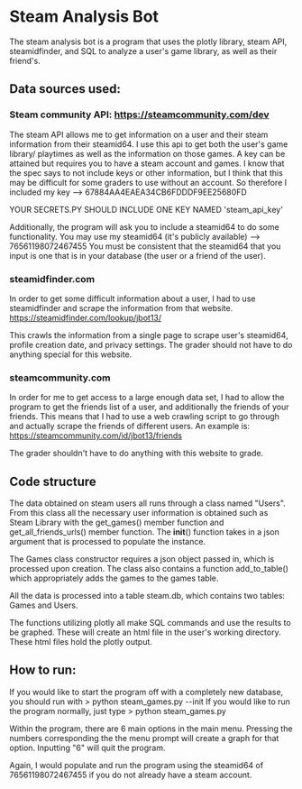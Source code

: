# Steam Analysis Bot
The steam analysis bot is a program that uses the plotly library, steam API, steamidfinder, and SQL to analyze a user's game library, 
as well as their friend's. 

## Data sources used:
### Steam community API: https://steamcommunity.com/dev
The steam API allows me to get information on a user and their steam information from their steamid64. I use this api to get both the user's
game library/ playtimes as well as the information on those games.
A key can be attained but requires you to have a steam account and games. I know that the spec says to not include keys or other information, 
but I think that this may be difficult for some graders to use without an account. So therefore I included my key --> 67884AA4EAEA34CB6FDDDF9EE25680FD

YOUR SECRETS.PY SHOULD INCLUDE ONE KEY NAMED 'steam_api_key' 

Additionally, the program will ask you to include a steamid64 to do some functionality. You may use my steamid64 (it's publicly available) --> 76561198072467455
You must be consistent that the steamid64 that you input is one that is in your database (the user or a friend of the user).

### steamidfinder.com
In order to get some difficult information about a user, I had to use steamidfinder and scrape the information from that website. 
https://steamidfinder.com/lookup/jbot13/

This crawls the information from a single page to scrape user's steamid64, profile creation date, and privacy settings. The grader should not have to do anything special for this website. 

### steamcommunity.com
In order for me to get access to a large enough data set, I had to allow the program to get the friends list of a user, and additionally
the friends of your friends. This means that I had to use a web crawling script to go through and actually scrape the friends of different
users.
An example is: https://steamcommunity.com/id/jbot13/friends

The grader shouldn't have to do anything with this website to grade. 

## Code structure
The data obtained on steam users all runs through a class named "Users". From this class all the necessary user information is obtained
such as Steam Library with the get_games() member function and get_all_friends_urls() member function. The __init__() function takes
in a json argument that is processed to populate the instance. 

The Games class constructor requires a json object passed in, which is processed upon creation. The class also contains a function add_to_table()
which appropriately adds the games to the games table.

All the data is processed into a table steam.db, which contains two tables: Games and Users. 

The functions utilizing plotly all make SQL commands and use the results to be graphed. These will create an html file in the user's working directory. These html files hold the plotly output.


## How to run:
If you would like to start the program off with a completely new database, you should run with > python steam_games.py --init
If you would like to run the program normally, just type > python steam_games.py

Within the program, there are 6 main options in the main menu. Pressing the numbers corresponding the the menu prompt will create a graph for that option. 
Inputting "6" will quit the program. 

Again, I would populate and run the program using the steamid64 of 76561198072467455 if you do not already have a steam account. 


